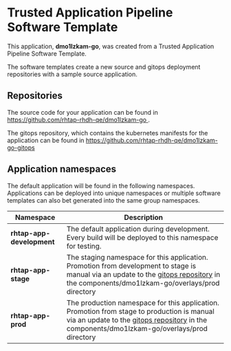 # Trusted Application Pipeline Software Template

This application, **dmo1lzkam-go**, was created from a Trusted Application Pipeline Software Template.

The software templates create a new source and gitops deployment repositories with a sample source application. 

## Repositories

The source code for your application can be found in [https://github.com/rhtap-rhdh-qe/dmo1lzkam-go ](https://github.com/rhtap-rhdh-qe/dmo1lzkam-go ).
 
The gitops repository, which contains the kubernetes manifests for the application can be found in 
[https://github.com/rhtap-rhdh-qe/dmo1lzkam-go-gitops ](https://github.com/rhtap-rhdh-qe/dmo1lzkam-go-gitops ) 

## Application namespaces 

The default application will be found in the following namespaces. Applications can be deployed into unique namespaces or multiple software templates can also bet generated into the same group namespaces.  

|  Namespace   |  Description   |  
| -------- | -------- |   
| **rhtap-app-development** | The default application during development. Every build will be deployed to this namespace for testing. | 
| **rhtap-app-stage** | The staging namespace for this application. Promotion from development to stage is manual via an update to the [gitops repository](https://github.com/rhtap-rhdh-qe/dmo1lzkam-go-gitops ) in the components/dmo1lzkam-go/overlays/prod directory |  
| **rhtap-app-prod** | The production namespace for this application. Promotion from stage to production is manual via an update to the [gitops repository](https://github.com/rhtap-rhdh-qe/dmo1lzkam-go-gitops ) in the components/dmo1lzkam-go/overlays/prod directory | 